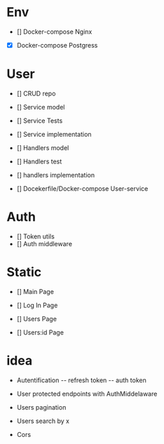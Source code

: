 # Env

- [] Docker-compose Nginx
- [x] Docker-compose Postgress

# User

- [] CRUD repo

- [] Service model
- [] Service Tests
- [] Service implementation

- [] Handlers model
- [] Handlers test
- [] handlers implementation

- [] Docekerfile/Docker-compose User-service

# Auth

- [] Token utils
- [] Auth middleware

# Static

- [] Main Page

- [] Log In Page

- [] Users Page
- [] Users:id Page

# idea

- Autentification
-- refresh token
-- auth token

- User protected endpoints with AuthMiddelaware

- Users pagination
- Users search by x

- Cors